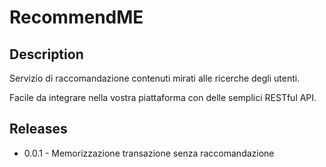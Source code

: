 # RecommendME

## Description

Servizio di raccomandazione contenuti mirati alle ricerche degli utenti.

Facile da integrare nella vostra piattaforma con delle semplici RESTful API.

## Releases

- 0.0.1 - Memorizzazione transazione senza raccomandazione
